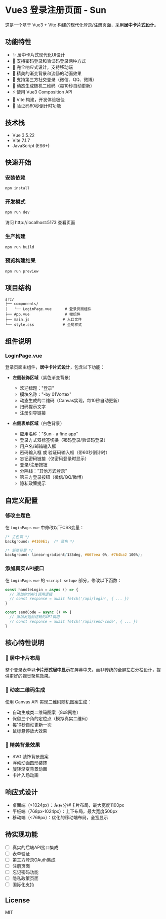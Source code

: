 # Vue3 登录注册页面 - Sun

这是一个基于 Vue3 + Vite 构建的现代化登录/注册页面，采用**居中卡片式设计**。

## 功能特性

- ✨ 居中卡片式现代化UI设计
- 🔐 支持密码登录和验证码登录两种方式
- 📱 完全响应式设计，支持移动端
- 🎨 精美的渐变背景和流畅的动画效果
- 🔗 支持第三方社交登录（微信、QQ、微博）
- 📱 动态生成随机二维码（每10秒自动更新）
- ⚡ 使用 Vue3 Composition API
- 🚀 Vite 构建，开发体验极佳
- 🎯 验证码60秒倒计时功能

## 技术栈

- Vue 3.5.22
- Vite 7.1.7
- JavaScript (ES6+)

## 快速开始

### 安装依赖

```bash
npm install
```

### 开发模式

```bash
npm run dev
```

访问 http://localhost:5173 查看页面

### 生产构建

```bash
npm run build
```

### 预览构建结果

```bash
npm run preview
```

## 项目结构

```
src/
├── components/
│   └── LoginPage.vue      # 登录页面组件
├── App.vue                # 根组件
├── main.js               # 入口文件
└── style.css             # 全局样式
```

## 组件说明

### LoginPage.vue

登录页面主组件，**居中卡片式设计**，包含以下功能：

- **左侧装饰区域**（紫色渐变背景）
  - 欢迎标题："登录"
  - 模块名称："-by 01Vortex"
  - 动态生成的二维码（Canvas实现，每10秒自动更新）
  - 扫码提示文字
  - 注册引导链接

- **右侧表单区域**（白色背景）
  - 应用名称："Sun - a fine app"
  - 登录方式双标签切换（密码登录/验证码登录）
  - 用户名/邮箱输入框
  - 密码输入框 或 验证码输入框（带60秒倒计时）
  - 忘记密码链接（仅密码登录时显示）
  - 登录/注册按钮
  - 分隔线："其他方式登录"
  - 第三方登录按钮（微信/QQ/微博）
  - 隐私政策提示

## 自定义配置

### 修改主题色

在 `LoginPage.vue` 中修改以下CSS变量：

```css
/* 主色调 */
background: #4169E1;  /* 蓝色 */

/* 渐变背景 */
background: linear-gradient(135deg, #667eea 0%, #764ba2 100%);
```

### 添加真实API接口

在 `LoginPage.vue` 的 `<script setup>` 部分，修改以下函数：

```javascript
const handleLogin = async () => {
  // 添加你的API调用逻辑
  // const response = await fetch('/api/login', { ... })
}

const sendCode = async () => {
  // 添加发送验证码的API调用
  // const response = await fetch('/api/send-code', { ... })
}
```

## 核心特性说明

### 🎯 居中卡片布局
整个登录表单以**卡片形式居中显示**在屏幕中央，而非传统的全屏左右分栏设计，提供更好的视觉聚焦效果。

### 📱 动态二维码生成
使用 Canvas API 实现二维码随机图案生成：
- 自动生成类二维码图案（8x8网格）
- 保留三个角的定位点（模拟真实二维码）
- 每10秒自动更新一次
- 鼠标悬停放大效果

### 🎨 精美背景效果
- SVG 装饰背景图案
- 浮动动画圆形装饰
- 旋转渐变背景动画
- 卡片入场动画

## 响应式设计

- 桌面端（>1024px）：左右分栏卡片布局，最大宽度1100px
- 平板端（768px-1024px）：上下布局，最大宽度500px
- 移动端（<768px）：优化的移动端布局，全宽显示

## 待实现功能

- [ ] 真实的后端API接口集成
- [ ] 表单验证
- [ ] 第三方登录OAuth集成
- [ ] 注册页面
- [ ] 忘记密码功能
- [ ] 隐私政策页面
- [ ] 国际化支持

## License

MIT
